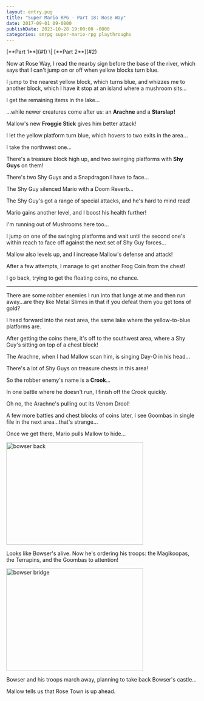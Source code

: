 ```yaml
---
layout: entry.pug
title: "Super Mario RPG - Part 18: Rose Way"
date: 2017-09-01 09-0800
publishDate: 2023-10-28 19:00:00 -0800
categories: smrpg super-mario-rpg playthroughs
---
```


<p class="entry-partination" markdown="1">[**Part 1**](#1) \| [**Part 2**](#2)</p>

<a name="1"></a>

Now at Rose Way, I read the nearby sign before the base of the river, which says that I can't jump on or off when yellow blocks turn blue.

I jump to the nearest yellow block, which turns blue, and whizzes me to another block, which I have it stop at an island where a mushroom sits...

I get the remaining items in the lake...

...while newer creatures come after us: an **Arachne** and a **Starslap!**

Mallow's new **Froggie Stick** gives him better attack!

I let the yellow platform turn blue, which hovers to two exits in the area...

I take the northwest one...

There's a treasure block high up, and two swinging platforms with **Shy Guys** on them!

There's two Shy Guys and a Snapdragon I have to face...

The Shy Guy silenced Mario with a Doom Reverb...

The Shy Guy's got a range of special attacks, and he's hard to mind read!

Mario gains another level, and I boost his health further!

I'm running out of Mushrooms here too...

I jump on one of the swinging platforms and wait until the second one's within reach to face off against the next set of Shy Guy forces...

Mallow also levels up, and I increase Mallow's defense and attack!

After a few attempts, I manage to get another Frog Coin from the chest!

I go back, trying to get the floating coins, no chance.

<a name="2"></a>

---

There are some robber enemies I run into that lunge at me and then run away...are they like Metal Slimes in that if you defeat them you get tons of gold?

I head forward into the next area, the same lake where the yellow-to-blue platforms are.

After getting the coins there, it's off to the southwest area, where a Shy Guy's sitting on top of a chest block!

The Arachne, when I had Mallow scan him, is singing Day-O in his head...

There's a lot of Shy Guys on treasure chests in this area!

So the robber enemy's name is a **Crook**...

In one battle where he doesn't run, I finish off the Crook quickly.

Oh no, the Arachne's pulling out its Venom Drool!

A few more battles and chest blocks of coins later, I see Goombas in single file in the next area...that's strange...

Once we get there, Mario pulls Mallow to hide...

<img src="https://i.imgur.com/0hRTzAJ.png" alt="bowser back" width="360" height="270" id="liveblog" />

Looks like Bowser's alive. Now he's ordering his troops: the Magikoopas, the Terrapins, and the Goombas to attention!

<img src="https://i.imgur.com/op3Yqal.png" alt="bowser bridge" width="360" height="270" id="liveblog" />

Bowser and his troops march away, planning to take back Bowser's castle...

Mallow tells us that Rose Town is up ahead.